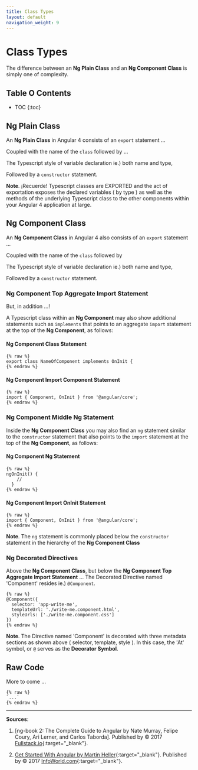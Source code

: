 ```yaml
---
title: Class Types
layout: default
navigation_weight: 9
---
```

# Class Types

The difference between an **Ng Plain Class** and an **Ng Component Class** is simply one of complexity.

## Table O Contents

- TOC
{:toc}

## Ng Plain Class

An **Ng Plain Class** in Angular 4 consists of an `export` statement ...

Coupled with the name of the `class` followed by ...

The Typescript style of variable declaration ie.) both name and type,

Followed by a `constructor` statement.

**Note**. ¡Recuerde! Typescript classes are EXPORTED and the act of exportation exposes the declared variables ( by type ) as well as the methods of the underlying Typescript class to the other components within your Angular 4 application at large.

## Ng Component Class

An **Ng Component Class** in Angular 4 also consists of an `export` statement ...

Coupled with the name of the `class` followed by

The Typescript style of variable declaration ie.) both name and type,

Followed by a `constructor` statement.

### Ng Component Top Aggregate Import Statement

But, in addition ...!

A Typescript class within an **Ng Component** may also show additional statements such as `implements` that points to an aggregate `import` statement at the top of the **Ng Component**, as follows:

#### Ng Component Class Statement

```liquid
{% raw %}
export class NameOfComponent implements OnInit {
{% endraw %}
```

#### Ng Component Import Component Statement

```liquid
{% raw %}
import { Component, OnInit } from '@angular/core';
{% endraw %}
```

### Ng Component Middle Ng Statement

Inside the **Ng Component Class** you may also find an `ng` statement similar to the `constructor` statement that also points to the `import` statement at the top of the **Ng Component**, as follows:

#### Ng Component Ng Statement

```liquid
{% raw %}
ngOnInit() {
    //
  }
{% endraw %}
```

#### Ng Component Import OnInit Statement

```liquid
{% raw %}
import { Component, OnInit } from '@angular/core';
{% endraw %}
```

**Note**. The `ng` statement is commonly placed below the `constructor` statement in the hierarchy of the **Ng Component Class**

### Ng Decorated Directives

Above the **Ng Component Class**, but below the **Ng Component Top Aggregate Import Statement** ... The Decorated Directive named 'Component' resides ie.) `@Component`.

```liquid
{% raw %}
@Component({
  selector: 'app-write-me',
  templateUrl: './write-me.component.html',
  styleUrls: ['./write-me.component.css']
})
{% endraw %}
```

**Note**. The Directive named 'Component' is decorated with three metadata sections as shown above ( selector, template, style ). In this case, the 'At' symbol, or `@` serves as the **Decorator Symbol**.

## Raw Code

More to come ...

```liquid
{% raw %}
`...`
{% endraw %}
```

***

**Sources**:

1. [ng-book 2: The Complete Guide to Angular by Nate Murray, Felipe Coury, Ari Lerner, and Carlos Taborda]. Published by © 2017 [Fullstack.io](https://www.ng-book.com/2){:target="_blank"}.

1. [Get Started With Angular by Martin Heller](https://){:target="_blank"}. Published by © 2017 [InfoWorld.com](https://www.infoworld.com){:target="_blank"}.